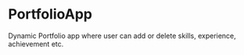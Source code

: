 # PortfolioApp
Dynamic Portfolio app where user can add or delete skills, experience, achievement etc.

